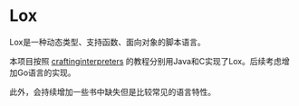 # Lox

Lox是一种动态类型、支持函数、面向对象的脚本语言。

本项目按照 [craftinginterpreters](http://craftinginterpreters.com) 的教程分别用Java和C实现了Lox。后续考虑增加Go语言的实现。

此外，会持续增加一些书中缺失但是比较常见的语言特性。
